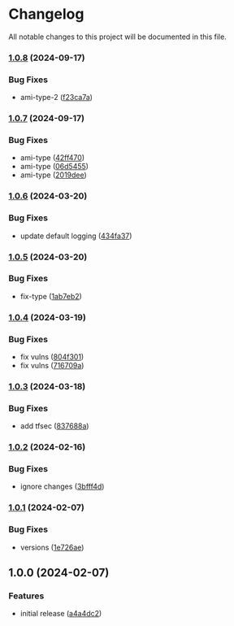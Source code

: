 # Changelog

All notable changes to this project will be documented in this file.

### [1.0.8](https://github.com/finisterra-io/terraform-aws-eks/compare/v1.0.7...v1.0.8) (2024-09-17)


### Bug Fixes

* ami-type-2 ([f23ca7a](https://github.com/finisterra-io/terraform-aws-eks/commit/f23ca7abda6f57971be7d10e92ae89655163bb6f))

### [1.0.7](https://github.com/finisterra-io/terraform-aws-eks/compare/v1.0.6...v1.0.7) (2024-09-17)


### Bug Fixes

* ami-type ([42ff470](https://github.com/finisterra-io/terraform-aws-eks/commit/42ff47035491e9a9ad134a7956dfad04d053a617))
* ami-type ([06d5455](https://github.com/finisterra-io/terraform-aws-eks/commit/06d5455a16d4ccc6ec53d641f9183c9e4bf1a860))
* ami-type ([2019dee](https://github.com/finisterra-io/terraform-aws-eks/commit/2019dee03df31616f45daa46aa33b418d3968eaf))

### [1.0.6](https://github.com/finisterra-io/terraform-aws-eks/compare/v1.0.5...v1.0.6) (2024-03-20)


### Bug Fixes

* update default logging ([434fa37](https://github.com/finisterra-io/terraform-aws-eks/commit/434fa3780e030b40149b1b1d1d5d192712b7d67f))

### [1.0.5](https://github.com/finisterra-io/terraform-aws-eks/compare/v1.0.4...v1.0.5) (2024-03-20)


### Bug Fixes

* fix-type ([1ab7eb2](https://github.com/finisterra-io/terraform-aws-eks/commit/1ab7eb2f3d7d4b5a6ed4ed9ac75bb0f9df2502aa))

### [1.0.4](https://github.com/finisterra-io/terraform-aws-eks/compare/v1.0.3...v1.0.4) (2024-03-19)


### Bug Fixes

* fix vulns ([804f301](https://github.com/finisterra-io/terraform-aws-eks/commit/804f301d1961537b52948e534c61f48a37209f58))
* fix vulns ([716709a](https://github.com/finisterra-io/terraform-aws-eks/commit/716709ad35afa5eba8f1b64b6972e45c63527ab0))

### [1.0.3](https://github.com/finisterra-io/terraform-aws-eks/compare/v1.0.2...v1.0.3) (2024-03-18)


### Bug Fixes

* add tfsec ([837688a](https://github.com/finisterra-io/terraform-aws-eks/commit/837688aa2fee91e4d8e72f6514295597b00ff335))

### [1.0.2](https://github.com/finisterra-io/terraform-aws-eks/compare/v1.0.1...v1.0.2) (2024-02-16)


### Bug Fixes

* ignore changes ([3bfff4d](https://github.com/finisterra-io/terraform-aws-eks/commit/3bfff4d022cbaf3f0b4713919f624d21d217cfb5))

### [1.0.1](https://github.com/finisterra-io/terraform-aws-eks/compare/v1.0.0...v1.0.1) (2024-02-07)


### Bug Fixes

* versions ([1e726ae](https://github.com/finisterra-io/terraform-aws-eks/commit/1e726ae76e9e979ac2ce221500e7cde615b2aa12))

## 1.0.0 (2024-02-07)


### Features

* initial release ([a4a4dc2](https://github.com/finisterra-io/terraform-aws-eks/commit/a4a4dc2fb32756be83d1b21a3f180a4c87083554))
